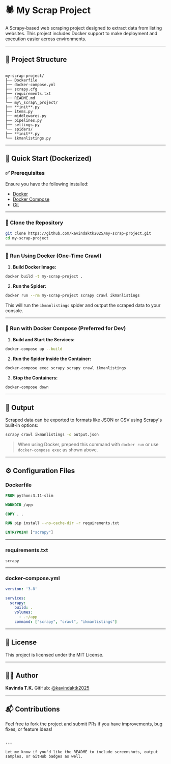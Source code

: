 
# 🕷️ My Scrap Project

A Scrapy-based web scraping project designed to extract data from listing websites. This project includes Docker support to make deployment and execution easier across environments.

---

## 📁 Project Structure

```

my-scrap-project/
├── Dockerfile
├── docker-compose.yml
├── scrapy.cfg
├── requirements.txt
├── README.md
└── my\_scrap\_project/
├── **init**.py
├── items.py
├── middlewares.py
├── pipelines.py
├── settings.py
└── spiders/
├── **init**.py
└── ikmanlistings.py

````

---

## 🚀 Quick Start (Dockerized)

### ✅ Prerequisites

Ensure you have the following installed:

- [Docker](https://www.docker.com/products/docker-desktop)
- [Docker Compose](https://docs.docker.com/compose/install/)
- [Git](https://git-scm.com/)

---

### 🔨 Clone the Repository

```bash
git clone https://github.com/kavindaktk2025/my-scrap-project.git
cd my-scrap-project
````

---

### 🐳 Run Using Docker (One-Time Crawl)

1. **Build Docker Image:**

```bash
docker build -t my-scrap-project .
```

2. **Run the Spider:**

```bash
docker run --rm my-scrap-project scrapy crawl ikmanlistings
```

This will run the `ikmanlistings` spider and output the scraped data to your console.

---

### 🧪 Run with Docker Compose (Preferred for Dev)

1. **Build and Start the Services:**

```bash
docker-compose up --build
```

2. **Run the Spider Inside the Container:**

```bash
docker-compose exec scrapy scrapy crawl ikmanlistings
```

3. **Stop the Containers:**

```bash
docker-compose down
```

---

## 📄 Output

Scraped data can be exported to formats like JSON or CSV using Scrapy's built-in options:

```bash
scrapy crawl ikmanlistings -o output.json
```

> When using Docker, prepend this command with `docker run` or use `docker-compose exec` as shown above.

---

## ⚙️ Configuration Files

### Dockerfile

```dockerfile
FROM python:3.11-slim

WORKDIR /app

COPY . .

RUN pip install --no-cache-dir -r requirements.txt

ENTRYPOINT ["scrapy"]
```

---

### requirements.txt

```
scrapy
```

---

### docker-compose.yml

```yaml
version: '3.8'

services:
  scrapy:
    build: .
    volumes:
      - .:/app
    command: ["scrapy", "crawl", "ikmanlistings"]
```

---

## 📝 License

This project is licensed under the MIT License.

---

## 🙋‍♂️ Author

**Kavinda T.K.**
GitHub: [@kavindaktk2025](https://github.com/kavindaktk2025)

---

## 📬 Contributions

Feel free to fork the project and submit PRs if you have improvements, bug fixes, or feature ideas!

```

---

Let me know if you'd like the README to include screenshots, output samples, or GitHub badges as well.
```
